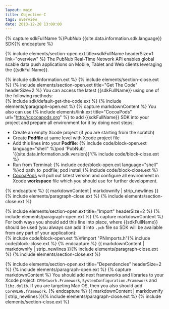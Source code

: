 ```yaml
---
layout: main
title: Objective-C
tags: overview
date: 2013-12-28 13:00:00
---
```

{% capture sdkFullName %}PubNub {{site.data.information.sdk.language}} SDK{% endcapture %}


{% include elements/section-open.ext title=sdkFullName headerSize=1 link="overview" %}
The PubNub Real-Time Network API enables global scable data push applications on Mobile, Tablet and Web clients leveraging the {{sdkFullName}}.  

{% include sdk/information.ext %}
{% include elements/section-close.ext %}
{% include elements/section-open.ext title="Get The Code" headerSize=2 %}
You can access the latest {{sdkFullName}} using one of the following methods:  
{% include sdk/default-get-the-code.ext %}
{% include elements/paragraph-open.ext %}
{% capture markdownContent %}
You also can use {% include elements/link.ext title="CocoaPods" url="http://cocoapods.org" %} to add {{sdkFullName}} SDK into your project and prepare all environment for it by doing next steps:  

* Create an empty Xcode project (if you are starting from the scratch)  
* Create **Podfile** at same level with Xcode project file  
* Add this lines into your **Podfile**: 
{% include code/block-open.ext language="shell" %}pod 'PubNub', '{{site.data.information.sdk.version}}'{% include code/block-close.ext %}
* Run from Terminal: {% include code/block-open.ext language="shell" %}cd path_to_podfile; pod install;{% include code/block-close.ext %}  
* [CocoaPods](http://cocoapods.org "CocoaPods") will pull out latest version and configure all environment in Xcode **workspace** file which you should use for further development.

{% endcapture %}
{{ markdownContent | markdownify | strip_newlines }}{% include elements/paragraph-close.ext %}
{% include elements/section-close.ext %}

{% include elements/section-open.ext title="Import" headerSize=2 %}
{% include elements/paragraph-open.ext %}
{% capture markdownContent %}
For both ways you should add this line into place, where {{sdkFullName}} should be used (you always can add it into `.pch` file so SDK will be available from any part of your application):  
{% include code/block-open.ext %}#import "PNImports.h"{% include code/block-close.ext %}
{% endcapture %}
{{ markdownContent | markdownify | strip_newlines }}{% include elements/paragraph-close.ext %}
{% include elements/section-close.ext %}

{% include elements/section-open.ext title="Dependencies" headerSize=2 %}
{% include elements/paragraph-open.ext %}
{% capture markdownContent %}
You should add next frameworks and libraries to your Xcode project: `CFNetwork.Framework`, `SystemConfiguration.Framework` and `libz.dylib`. If you are targeting Mac OS, then you also should add `CoreWLAN.framework`.
{% endcapture %}
{{ markdownContent | markdownify | strip_newlines }}{% include elements/paragraph-close.ext %}
{% include elements/section-close.ext %}